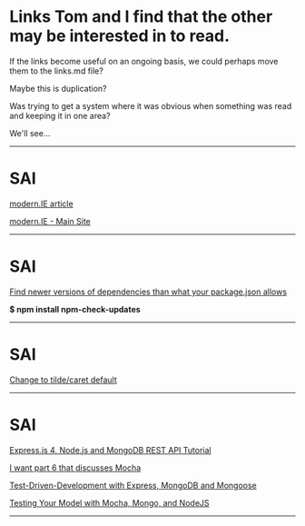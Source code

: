 # Links Tom and I find that the other may be interested in to read.

If the links become useful on an ongoing basis, we could perhaps
move them to the links.md file?

Maybe this is duplication?

Was trying to get a system where it was obvious when something 
was read and keeping it in one area?

We'll see...

---

SAI
===

[modern.IE article](http://www.sitepoint.com/test-site-locally-modern-ie/)

[modern.IE - Main Site](https://modern.ie/en-us)

---

SAI
===

[Find newer versions of dependencies than what your package.json allows](https://www.npmjs.org/package/npm-check-updates)

**$ npm install npm-check-updates**

---

SAI
===

[Change to tilde/caret default](http://fredkschott.com/post/2014/02/npm-no-longer-defaults-to-tildes/)

---

SAI
===

[Express.js 4, Node.js and MongoDB REST API Tutorial](http://webapplog.com/express-js-4-node-js-and-mongodb-rest-api-tutorial/)

[I want part 6 that discusses Mocha](http://webapplog.com/express-js-4-node-js-and-mongodb-rest-api-tutorial/#run)

[Test-Driven-Development with Express, MongoDB and Mongoose](http://devcenter.wercker.com/articles/languages/nodejs/tdd-with-mongoose.html)

[Testing Your Model with Mocha, Mongo, and NodeJS](http://www.wekeroad.com/2012/02/25/testing-your-model-with-mocha-mongo-and-nodejs/)

---

